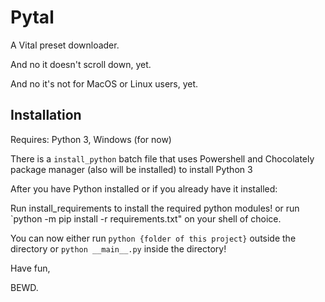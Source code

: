 # Pytal #

A Vital preset downloader.

And no it doesn't scroll down, yet.

And no it's not for MacOS or Linux users, yet.

## Installation ##

Requires: Python 3, Windows (for now)

There is a `install_python` batch file that uses Powershell and Chocolately package manager (also will be installed) to install Python 3

After you have Python installed or if you already have it installed:

Run install_requirements to install the required python modules! or run `python -m pip install -r requirements.txt" on your shell of choice.

You can now either run `python {folder of this project}` outside the directory or `python __main__.py` inside the directory!

Have fun,

BEWD.